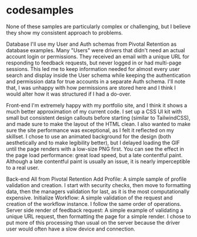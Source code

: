 # codesamples
None of these samples are particularly complex or challenging, but I believe they show my consistent approach to problems.

Database
I'll use my User and Auth schemas from Pivotal Retention as database examples. Many "Users" were drivers that didn't need an actual account login or permissions. They received an email with a unique URL for responding to feedback requests, but never logged in or had multi-page sessions. This led me to keep information needed for almost every user search and display inside the User schema while keeping the authentication and permission data for true accounts in a separate Auth schema. I'll note that, I was unhappy with how permissions are stored here and I think I would alter how it was structured if I had a do-over.

Front-end
I'm extremely happy with my portfolio site, and I think it shows a much better approximation of my current code. I set up a CSS UI kit with small but consistent design callouts before starting (similar to TailwindCSS), and made sure to make the layout of the HTML clean. I also wanted to make sure the site performance was exceptional, as I felt it reflected on my skillset. I chose to use an animated background for the design (both aesthetically and to make legibility better), but I delayed loading the GIF until the page renders with a low-size PNG first. You can see the effect in the page load performance: great load speed, but a late contentful paint. Although a late contentful paint is usually an issue, it is nearly imperceptible to a real user.

Back-end
All from Pivotal Retention
Add Profile: A simple sample of profile validation and creation. I start with security checks, then move to formatting data, then the managers validation for last, as it is the most computationally expensive.
Initialize Workflow: A simple validation of the request and creation of the workflow instance. I follow the same order of operations.
Server side render of feedback request: A simple example of validating a unique URL request, then formatting the page for a simple render. I chose to put more of this processing than usual on the server because the driver user would often have a slow device and connection.
